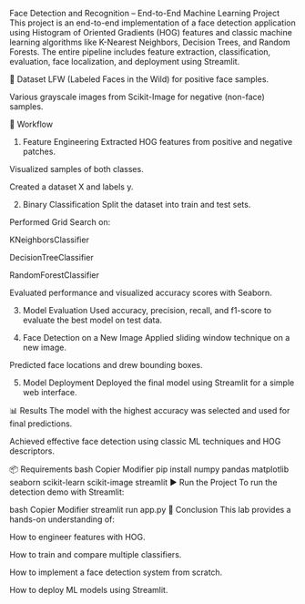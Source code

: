 Face Detection and Recognition – End-to-End Machine Learning Project
This project is an end-to-end implementation of a face detection application using Histogram of Oriented Gradients (HOG) features and classic machine learning algorithms like K-Nearest Neighbors, Decision Trees, and Random Forests. The entire pipeline includes feature extraction, classification, evaluation, face localization, and deployment using Streamlit.

📁 Dataset
LFW (Labeled Faces in the Wild) for positive face samples.

Various grayscale images from Scikit-Image for negative (non-face) samples.

🚀 Workflow
1. Feature Engineering
Extracted HOG features from positive and negative patches.

Visualized samples of both classes.

Created a dataset X and labels y.

2. Binary Classification
Split the dataset into train and test sets.

Performed Grid Search on:

KNeighborsClassifier

DecisionTreeClassifier

RandomForestClassifier

Evaluated performance and visualized accuracy scores with Seaborn.

3. Model Evaluation
Used accuracy, precision, recall, and f1-score to evaluate the best model on test data.

4. Face Detection on a New Image
Applied sliding window technique on a new image.

Predicted face locations and drew bounding boxes.

5. Model Deployment
Deployed the final model using Streamlit for a simple web interface.

📊 Results
The model with the highest accuracy was selected and used for final predictions.

Achieved effective face detection using classic ML techniques and HOG descriptors.

📦 Requirements
bash
Copier
Modifier
pip install numpy pandas matplotlib seaborn scikit-learn scikit-image streamlit
▶️ Run the Project
To run the detection demo with Streamlit:

bash
Copier
Modifier
streamlit run app.py
📌 Conclusion
This lab provides a hands-on understanding of:

How to engineer features with HOG.

How to train and compare multiple classifiers.

How to implement a face detection system from scratch.

How to deploy ML models using Streamlit.
